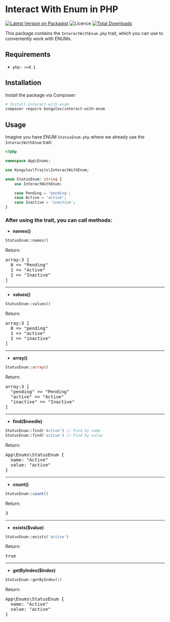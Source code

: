 # Interact With Enum in PHP

[![Latest Version on Packagist](https://img.shields.io/packagist/v/kongulov/interact-with-enum?style=flat-square)](https://packagist.org/packages/kongulov/interact-with-enum)
![Licence](https://img.shields.io/github/license/kongulov/interact-with-enum?style=flat-square)
[![Total Downloads](https://poser.pugx.org/kongulov/interact-with-enum/downloads?format=flat-square)](https://packagist.org/packages/kongulov/interact-with-enum)

This package contains the `InteractWithEnum.php` trait, which you can use to conveniently work with ENUMs.

## Requirements

- `php: >=8.1`

## Installation

Install the package via Composer:

```bash
# Install interact-with-enum
composer require kongulov/interact-with-enum
```

## Usage

Imagine you have ENUM `StatusEnum.php` where we already use the `InteractWithEnum` trait:

```php
<?php

namespace App\Enums;

use Kongulov\Traits\InteractWithEnum;

enum StatusEnum: string {
    use InteractWithEnum;

    case Pending = 'pending';
    case Active = 'active';
    case Inactive = 'inactive';
}
```

### After using the trait, you can call methods:

* **names()**
```php
StatusEnum::names()
```
Return:
<pre>
array:3 [
  0 => "Pending"
  1 => "Active"
  2 => "Inactive"
]
</pre>

<hr>

* **values()**
```php
StatusEnum::values()
```
Return:
<pre>
array:3 [
  0 => "pending"
  1 => "active"
  2 => "inactive"
]
</pre>

<hr>

* **array()**
```php
StatusEnum::array()
```
Return:
<pre>
array:3 [
  "pending" => "Pending"
  "active" => "Active"
  "inactive" => "Inactive"
]
</pre>

<hr>

* **find($needle)**
```php
StatusEnum::find('Active') // Find by name
StatusEnum::find('active') // Find by value
```
Return:
<pre>
App\Enums\StatusEnum {
  name: "Active"
  value: "active"
}
</pre>

<hr>

* **count()**
```php
StatusEnum::count()
```
Return:
<pre>
3
</pre>

<hr>

* **exists($value)**
```php
StatusEnum::exists('active')
```
Return:
<pre>
true
</pre>

<hr>

* **getByIndex($index)**
```php
StatusEnum::getByIndex(1)
```
Return:
<pre>
App\Enums\StatusEnum {
  name: "Active"
  value: "active"
}
</pre>
